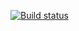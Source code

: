 [![Build status](https://ci.appveyor.com/api/projects/status/yx0hw2syau28uv26?svg=true)](https://ci.appveyor.com/project/GLM-Alyona/array-buffer)
